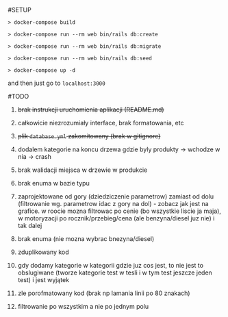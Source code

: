 #SETUP

`> docker-compose build`

`> docker-compose run --rm web bin/rails db:create`

`> docker-compose run --rm web bin/rails db:migrate`

`> docker-compose run --rm web bin/rails db:seed`

`> docker-compose up -d`

and then just go to `localhost:3000`

#TODO

1. ~~brak instrukcji uruchomienia aplikacji (README.md)~~

2. całkowicie niezrozumiały interface, brak formatowania, etc

3. ~~plik `database.yml` zakomitowany (brak w gitignore)~~

4. dodalem kategorie na koncu drzewa gdzie byly produkty -> wchodze w nia -> crash

5. brak walidacji miejsca w drzewie w produkcie

6. brak enuma w bazie typu

7. zaprojektowane od gory (dziedziczenie parametrow) zamiast od dolu (filtrowanie wg. parametrow idac z gory na dol) - zobacz jak jest na grafice. w roocie mozna filtrowac po cenie (bo wszystkie liscie ja maja), w motoryzacji po rocznik/przebieg/cena (ale benzyna/diesel juz nie) i tak dalej

8. brak enuma (nie mozna wybrac bnezyna/diesel)

9. zduplikowany kod

10. gdy dodamy kategorie w kategorii gdzie juz cos jest, to nie jest to obslugiwane (tworze kategorie test w tesli i w tym test jeszcze jeden test) i jest wyjątek

11. zle porofmatowany kod (brak np lamania linii po 80 znakach)

12. filtrowanie po wszystkim a nie po jednym polu
